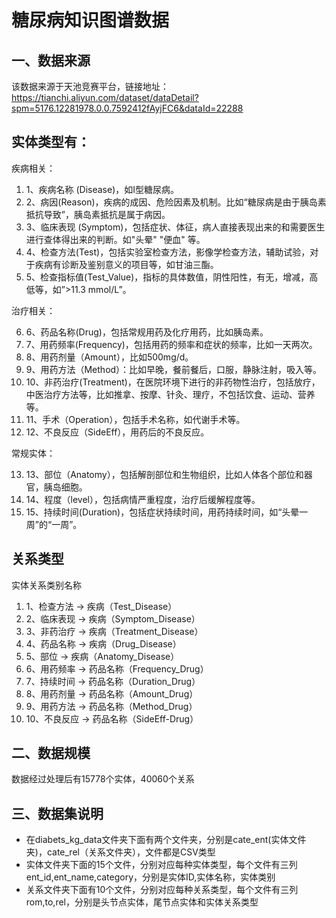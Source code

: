 # 糖尿病知识图谱数据
## 一、数据来源
该数据来源于天池竞赛平台，链接地址：https://tianchi.aliyun.com/dataset/dataDetail?spm=5176.12281978.0.0.7592412fAyjFC6&dataId=22288

## 实体类型有：
疾病相关：
1. 1、疾病名称 (Disease)，如I型糖尿病。
2. 2、病因(Reason)，疾病的成因、危险因素及机制。比如“糖尿病是由于胰岛素抵抗导致”，胰岛素抵抗是属于病因。
3. 3、临床表现 (Symptom)，包括症状、体征，病人直接表现出来的和需要医生进行查体得出来的判断。如"头晕" "便血" 等。
4. 4、检查方法(Test)，包括实验室检查方法，影像学检查方法，辅助试验，对于疾病有诊断及鉴别意义的项目等，如甘油三酯。
5. 5、检查指标值(Test_Value)，指标的具体数值，阴性阳性，有无，增减，高低等，如”>11.3 mmol/L”。

治疗相关：

6. 6、药品名称(Drug)，包括常规用药及化疗用药，比如胰岛素。
7. 7、用药频率(Frequency)，包括用药的频率和症状的频率，比如一天两次。
8. 8、用药剂量（Amount），比如500mg/d。
9. 9、用药方法（Method）：比如早晚，餐前餐后，口服，静脉注射，吸入等。
10. 10、非药治疗(Treatment)，在医院环境下进行的非药物性治疗，包括放疗，中医治疗方法等，比如推拿、按摩、针灸、理疗，不包括饮食、运动、营养等。
11. 11、手术（Operation），包括手术名称，如代谢手术等。
12. 12、不良反应（SideEff），用药后的不良反应。

常规实体：

13. 13、部位（Anatomy），包括解剖部位和生物组织，比如人体各个部位和器官，胰岛细胞。
14. 14、程度（level），包括病情严重程度，治疗后缓解程度等。
15. 15、持续时间(Duration)，包括症状持续时间，用药持续时间，如“头晕一周”的“一周”。

## 关系类型
实体关系类别名称
1. 1、检查方法 -> 疾病（Test_Disease）
2. 2、临床表现 -> 疾病（Symptom_Disease）
3. 3、非药治疗 -> 疾病（Treatment_Disease）
4. 4、药品名称 -> 疾病（Drug_Disease）
5. 5、部位 -> 疾病（Anatomy_Disease）
6. 6、用药频率 -> 药品名称（Frequency_Drug）
7. 7、持续时间 -> 药品名称（Duration_Drug）
8. 8、用药剂量 -> 药品名称（Amount_Drug）
9. 9、用药方法 -> 药品名称（Method_Drug）
10. 10、不良反应 -> 药品名称（SideEff-Drug）

## 二、数据规模
数据经过处理后有15778个实体，40060个关系

## 三、数据集说明
* 在diabets_kg_data文件夹下面有两个文件夹，分别是cate_ent(实体文件夹)，cate_rel（关系文件夹），文件都是CSV类型
* 实体文件夹下面的15个文件，分别对应每种实体类型，每个文件有三列ent_id,ent_name,category，分别是实体ID,实体名称，实体类别
* 关系文件夹下面有10个文件，分别对应每种关系类型，每个文件有三列rom,to,rel，分别是头节点实体，尾节点实体和实体关系类型